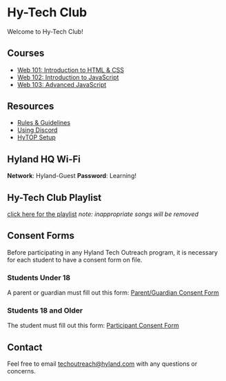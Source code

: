 <style>
  .markdown-body > h1:first-child:not([id]) {
    display: none;
  }

  h1#hy-tech-club {
    margin-top: 0 !important;
  }
</style>

# Hy-Tech Club
Welcome to Hy-Tech Club!

## Courses
- [Web 101: Introduction to HTML & CSS](/web-101)
- [Web 102: Introduction to JavaScript](/web-102)
- [Web 103: Advanced JavaScript](/web-103)

## Resources
- [Rules & Guidelines](/RulesAndGuidelines)
- [Using Discord](/DiscordUse)
- [HyTOP Setup](/HyTopSetup.md)

## Hyland HQ Wi-Fi
**Network**: Hyland-Guest
**Password**: Learning!

## Hy-Tech Club Playlist
[click here for the playlist](https://open.spotify.com/playlist/0UyXnjzr7L73ePY9SxlLyu?si=a95c20ef47794914&pt=43ee1de90d69981d12a84cb37e9fe5fd) _note: inappropriate songs will be removed_

## Consent Forms
Before participating in any Hyland Tech Outreach program, it is necessary for each student to have a consent form on file.

### Students Under 18
A parent or guardian must fill out this form: [Parent/Guardian Consent Form](https://unityforms.onbase.com/HSIDB/UnityForm.aspx?d1=AdrvirQPpbk%2fK8N%2fmU7zlZ4mwqZaJKU5IfdbClMYdbyFrgdw2YhKV9yGhxDGytB9U8A5uigiD1fnrt0%2fJmKvEzSu1S6ylzH52OiTbeLVjX8AcquU7dimjNQlyyF%2biPTmZhG0M%2fg74cfhplG2u%2fBI5XmVbEEPxq1PRLELOt3y6oSvbFgf6h1LdG%2fRKBTkGcuRGQIk9Ng%2brVPsEl%2fmKjwXqlAu%2fv0F13hHLO7K9hZXE%2fP80mQK1evTlimpvwxy%2bmT%2fBg%3d%3d)

### Students 18 and Older
The student must fill out this form: [Participant Consent Form](https://unityforms.onbase.com/HSIDB/UnityForm.aspx?d1=AX%2fXTSKezMF%2fAfCTU5ndoRfIa%2fMR0nq%2blzEwZiP4BG3D%2ba6NQdopbNBm7MYS7%2baruklLRBO8ZmUN4R3m%2b%2bRguyNmnU%2fpgcTHEeTCUdgn2xag8qp6OhnDkrNF79qJmFeb2tfnHtVPETu1X972LtZ9ZDf2oWTewqraA5ct4d6kR9g8E0ToEQi%2fyv7Ya0ue9qtiRI1BUAK08114jAtBBD%2b0XSTwecavP1PBioTpDwLYymgMnaVATn8fH%2fK6t2qG4Pf0vw%3d%3d)

## Contact
Feel free to email [techoutreach@hyland.com](mailto:techoutreach@hyland.com) with any questions or concerns.
